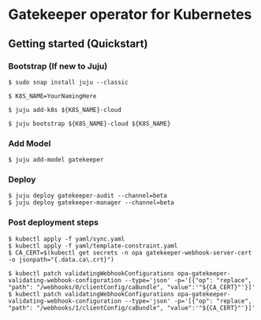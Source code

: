 # Gatekeeper operator for Kubernetes

## Getting started (Quickstart)

### Bootstrap (If new to Juju)


```
$ sudo snap install juju --classic

$ K8S_NAME=YourNamingHere

$ juju add-k8s ${K8S_NAME}-cloud

$ juju bootstrap ${K8S_NAME}-cloud ${K8S_NAME}

```


### Add Model


`$ juju add-model gatekeeper`


###  Deploy

```
$ juju deploy gatekeeper-audit --channel=beta
$ juju deploy gatekeeper-manager --channel=beta

```

### Post deployment steps

```
$ kubectl apply -f yaml/sync.yaml
$ kubectl apply -f yaml/template-constraint.yaml
$ CA_CERT=$(kubectl get secrets -n opa gatekeeper-webhook-server-cert -o jsonpath="{.data.ca\.crt}")

$ kubectl patch validatingWebhookConfigurations opa-gatekeeper-validating-webhook-configuration --type='json' -p='[{"op": "replace", "path": "/webhooks/0/clientConfig/caBundle", "value":'"${CA_CERT}"'}]'
$ kubectl patch validatingWebhookConfigurations opa-gatekeeper-validating-webhook-configuration --type='json' -p='[{"op": "replace", "path": "/webhooks/1/clientConfig/caBundle", "value":'"${CA_CERT}"'}]'


```